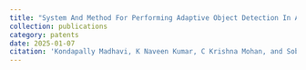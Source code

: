 ```yaml
---
title: "System And Method For Performing Adaptive Object Detection In An Autonomous Vehicle System"
collection: publications
category: patents
date: 2025-01-07
citation: 'Kondapally Madhavi, K Naveen Kumar, C Krishna Mohan, and Sobhan Babu, System And Method For Performing Adaptive Object Detection In An Autonomous Vehicle System, Indian Patent Office, Official journal No. 16219-274, Application no. 202541001505, Jan, 07, 2025 (filed)'
---
```


